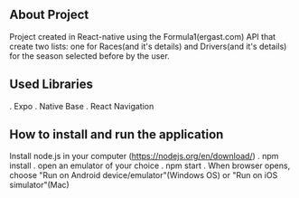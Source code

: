 ## About Project

  Project created in React-native using the Formula1(ergast.com) API that create two lists: one for Races(and it's details) 
and Drivers(and it's details) for the season selected before by the user.

## Used Libraries

 . Expo 
 . Native Base 
 . React Navigation

## How to install and run the application

  Install node.js in your computer (https://nodejs.org/en/download/)
. npm install 
. open an emulator of your choice
. npm start 
. When browser opens, choose "Run on Android device/emulator"(Windows OS) or "Run on iOS simulator"(Mac)
